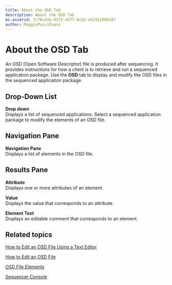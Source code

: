 ```yaml
---
title: About the OSD Tab
description: About the OSD Tab
ms.assetid: 7c78cd3a-91f2-4377-8c62-e52912906197
author: MaggiePucciEvans
---
```


# About the OSD Tab


An OSD (Open Software Descriptor) file is produced after sequencing. It provides instructions for how a client is to retrieve and run a sequenced application package. Use the **OSD** tab to display and modify the OSD files in the sequenced application package.

## Drop-Down List


<a href="" id="drop-down"></a>**Drop down**  
Displays a list of sequenced applications. Select a sequenced application package to modify the elements of an OSD file.

## Navigation Pane


<a href="" id="navigation-pane"></a>**Navigation Pane**  
Displays a list of elements in the OSD file.

## Results Pane


<a href="" id="attribute"></a>**Attribute**  
Displays one or more attributes of an element.

<a href="" id="value"></a>**Value**  
Displays the value that corresponds to an attribute.

<a href="" id="element-text"></a>**Element Text**  
Displays an editable comment that corresponds to an element.

## Related topics


[How to Edit an OSD File Using a Text Editor](how-to-edit-an-osd-file-using-a-text-editor.md)

[How to Edit an OSD File](how-to-edit-an-osd-file.md)

[OSD File Elements](osd-file-elements.md)

[Sequencer Console](sequencer-console.md)

 

 





